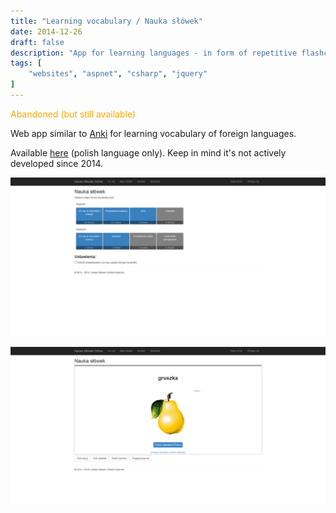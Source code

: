 ```yaml
---
title: "Learning vocabulary / Nauka słówek"
date: 2014-12-26
draft: false
description: "App for learning languages - in form of repetitive flashcards"
tags: [
    "websites", "aspnet", "csharp", "jquery"
]
---
```


<font color="orange">Abandoned (but still available)</font>

Web app similar to [Anki](https://apps.ankiweb.net/) for learning vocabulary of foreign languages.

Available [here](http://nsonline.azurewebsites.net/) (polish language only). Keep in mind it's not actively developed since 2014.

<p align="center">
    <img src="/nsonline1.png" width="600">
</p>

<p align="center">
    <img src="/nsonline2.png" width="600">
</p>
